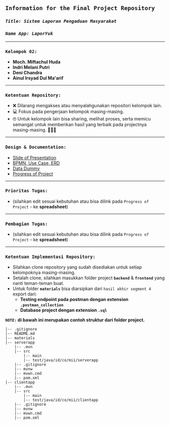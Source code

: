 ## **`Information for the Final Project Repository`**

### **_`Title: Sistem Laporan Pengaduan Masyarakat`_**

### **_`Name App: LaporYuk`_**

---

### **`Kelompok 02:`**

- **Moch. Miftachul Huda**
- **Indri Melani Putri**
- **Deni Chandra**
- **Ainul Irsyad Dul Ma'arif**

---

### **`Ketentuan Repository:`**

- ❌ Dilarang mengakses atau menyalahgunakan repositori kelompok lain.
- 💻 Fokus pada pengerjaan kelompok masing-masing.
- 🤓 Untuk kelompok lain bisa sharing, melihat proses, serta memicu semangat untuk memberikan hasil yang terbaik pada projectnya masing-masing. 💪💪💪

---

### **`Design & Documentation:`**

- [Slide of Presentation](https://docs.google.com/presentation/d/1mHSf4ihPYSBI3npNtmVJWzpydhJ6pB3xTbUSl_noV40/edit?usp=sharing)
- [BPMN, Use Case, ERD](https://drive.google.com/file/d/1zlFzKW7UZXaCPNnBs78A0s2w7OpslbMZ/view?usp=sharing)
- [Data Dummy](https://docs.google.com/spreadsheets/d/1ui3moLpR7iViF3f32MAUWd653qhRbPlG/edit?usp=sharing&ouid=107494131035951904511&rtpof=true&sd=true)
- [Progress of Project](https://docs.google.com/spreadsheets/d/1aW10-l4SJkvtxRTiukbYNM044QNGpNCzypZGagpn1n0/edit?usp=sharing)

---

### **`Prioritas Tugas:`**

- (silahkan edit sesuai kebutuhan atau bisa dilink pada `Progress of Project` - ke **spreadsheet**)

---

### **`Pembagian Tugas:`**

- (silahkan edit sesuai kebutuhan atau bisa dilink pada `Progress of Project` - ke **spreadsheet**)

---

### **`Ketentuan Implementasi Repository:`**

- Silahkan clone repository yang sudah disediakan untuk setiap kelompoknya masing-masing.
- Setalah clone, silahkan masukkan folder project **`backend`** & **`frontend`** yang nanti teman-teman buat.
- Untuk folder **`materials`** bisa diarsipkan dari `hasil akhir segment 4` export dari:
  - **Testing endpoint pada postman dengan extension `.postman_collection`**
  - **Database project dengan extension `.sql`**

**`NOTE:` di bawah ini merupakan contoh struktur dari folder project.**

```
|-- .gitignore
|-- README.md
|-- materials
|-- serverapp
    |-- .mvn
    |-- src
        |-- main
        |-- test/java/id/co/mii/serverapp
    |-- .gitignore
    |-- mvnw
    |-- mvwn.cmd
    |-- pom.xml
|-- clientapp
    |-- .mvn
    |-- src
        |-- main
        |-- test/java/id/co/mii/clientapp
    |-- .gitignore
    |-- mvnw
    |-- mvwn.cmd
    |-- pom.xml
```
